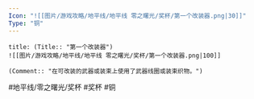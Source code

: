 ```yaml
---
Icon: "![[图片/游戏攻略/地平线/地平线 零之曙光/奖杯/第一个改装器.png|30]]"
Type: "铜"
---
```

```ad-common-bronze-trophy
title: (Title:: "第一个改装器")
![[图片/游戏攻略/地平线/地平线 零之曙光/奖杯/第一个改装器.png|100]]

(Comment:: "在可改装的武器或装束上使用了武器线圈或装束织物。")
```

#地平线/零之曙光/奖杯 #奖杯 #铜
